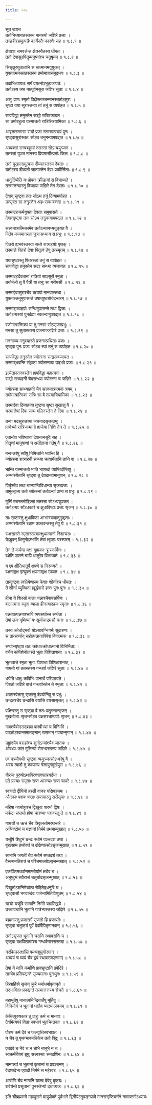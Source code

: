```yaml
---
title: ००८

---
```

सूत उवाच  
ततोभिध्यायतस्तस्य मानस्यो जज्ञिरे प्रजाः ।  
तच्छरीरसमुत्पन्नैः कार्यैस्तैः कारणैः सह ॥ १.८.१ ॥  
  
क्षेत्रज्ञाः समवर्त्तन्त क्षेत्रस्यैतस्य धीमतः ।  
ततो देवासुरपितॄन्मनुष्यांश्च चतुषृयम् ॥ १.८.२ ॥  
  
सिसृक्षुरयुतातानि स चात्मानमयूयुजत् ।  
युक्तात्मनस्ततस्तस्य तमोमात्रासमुद्भवः ॥ १.८.३ ॥  
  
तदाभिध्यायतः सर्गं प्रयत्नोऽभूत्प्रजापतेः ।  
ततोऽस्य जघ नात्पूर्वमसुरा जज्ञिर सुताः ॥ १.८.४ ॥  
  
असुः प्राणः स्मृतो विज्ञैस्तज्जन्मानस्ततोऽसुराः ।  
सृष्टा यया सुरास्तन्वा तां तनुं स व्यपोहत ॥ १.८.५ ॥  
  
सापविद्धा तनुस्तेन सद्यो रात्रिरजायत ।  
सा तमोबहुला यस्मात्ततो रात्रिस्त्रियामिका ॥ १.८.६ ॥  
  
आवृतास्तमसा रात्रौ प्रजा स्तस्मात्स्वयं पुनः ।  
सृष्ट्वासुरांस्ततः सोऽथ तनुमन्यामपद्यत ॥ १.८.७ ॥  
  
अव्यक्तां सत्त्वबहुलां ततस्तां सोऽभ्ययुञ्जत ।  
ततस्तां युञ्ज मानस्य प्रियमासीत्प्रभोः किल ॥ १.८.८ ॥  
  
ततो मुखात्समुत्पन्ना दीव्यतस्तस्य देवताः ।  
यतोऽस्य दीव्यतो जातास्तेन देवाः प्रकीर्त्तिताः ॥ १.८.९ ॥  
  
धातुर्दिव्येति यः प्रोक्तः क्रीडायां स विभाव्यते ।  
तस्मात्तन्वास्तु दिव्याया जज्ञिरे तेन देवताः ॥ १.८.१० ॥  
  
देवान् सृष्ट्वा ततः सोऽथ तनुं दिव्यामपोहत ।  
उत्सृष्टा सा तनुस्तेन अहः समभवत्तदा ॥ १.८.११ ॥  
  
तस्मादहःकर्मयुक्ता देवताः समुपासते ।  
देवान्सृष्ट्वा ततः सोऽथ तनुमन्यामपद्यत ॥ १.८.१२ ॥  
  
सत्त्वमात्रात्मिकामेव ततोऽन्यामभ्ययुङ्क्त वै ।  
पितेव मन्यमानस्तान्पुत्रान्प्रध्याय स प्रभुः ॥ १.८.१३ ॥  
  
पितरो ह्यभवंस्तस्या सध्ये रात्र्यहयोः पृथक् ।  
तस्मात्ते पितरो देवाः पितृत्वं तेषु तत्स्मृतम् ॥ १.८.१४ ॥  
  
ययासृष्टास्तु पितरस्तां तनुं स व्यपोहत ।  
सापविद्धा तनुस्तेन सद्यः सन्ध्या व्यजायत ॥ १.८.१५ ॥  
  
तस्मादहर्देवतानां रात्रिर्या साऽसुरी स्मृता ।  
तयोर्मध्ये तु वै पैत्री या तनुः सा गरीयसी ॥ १.८.१६ ॥  
  
तस्माद्देवासुराश्चैव ऋषयो मानवास्तथा ।  
युक्तास्तनुमुपासन्ते उषाव्युष्ट्योर्यदन्तरम् ॥ १.८.१७ ॥  
  
तस्माद्रात्र्यहयोः सन्धिमुपासन्ते तथा द्विजाः ।  
ततोऽन्यस्यां पुनर्ब्रह्मा स्वतन्वामुपपद्यत ॥ १.८.१८ ॥  
  
रजोमात्रात्मिका या तु मनसा सोऽसृजत्प्रभुः ।  
मनसा तु सुतास्तस्य प्रजनाज्जज्ञिरे प्रजाः ॥ १.८.१९ ॥  
  
मननाच्च मनुषयास्ते प्रजनात्प्रथिताः प्रजाः ।  
सृष्ट्वा पुनः प्रजाः सोऽथ स्वां तनुं स व्यपोहत ॥ १.८.२० ॥  
  
सापविद्धा तनुस्तेन ज्योत्स्ना सद्यस्त्वजायत ।  
तस्माद्भवन्ति संहृष्टा ज्योत्स्नाया उद्भवे प्रजाः ॥ १.८.२१ ॥  
  
इत्येतास्तनवस्तेन ह्यपविद्धा महात्मना ।  
सद्यो रात्र्यहनी चैवसन्ध्या ज्योत्स्ना च जज्ञिरे ॥ १.८.२२ ॥  
  
ज्योत्स्ना सन्ध्याहनी चैव सत्त्वमात्रात्मकं त्रयम् ।  
तमोमात्रात्मिका रात्रिः सा वै तस्मान्नियामिका ॥ १.८.२३ ॥  
  
तस्माद्देवा दिव्यतन्वा तुष्ट्या सृष्टा सुखात्तु वै ।  
यस्मात्तेषां दिवा जन्म बलिनस्तेन ते दिवा ॥ १.८.२४ ॥  
  
तन्वा यदसुरान्रत्र्या जघनादसृजत्प्रभुः ।  
प्राणेभ्यो रात्रिजन्मानो ह्यजेया निशि तेन ते ॥ १.८.२५ ॥  
  
एतान्येव भविष्याणां देवानामसुरैः सह ।  
पितॄणां मानुषाणां च अतीताना गतेषु वै ॥ १.८.२६ ॥  
  
मन्वन्तरेषु सर्वेषु निमित्तानि भवन्ति हि ।  
ज्योत्स्ना रात्र्यहनी सन्ध्या चत्वार्येतानि तानि वा ॥ १.८.२७ ॥  
  
भान्ति यस्मात्ततो भाति भाशब्दो व्याप्तिदीप्तिषु ।  
अम्भांस्येतानि सृष्ट्वा तु देवदानवमानुषान् ॥ १.८.२८ ॥  
  
पितॄंश्चैव तथा चान्यान्विविधान्व्य सृजत्प्रजाः ।  
तामुत्सृज्य ततो च्योत्स्नां ततोऽन्यां प्राप्य स प्रभुः ॥ १.८.२९ ॥  
  
मूर्त्तिं रजस्तमोद्रिक्तां ततस्तां सोऽभ्ययुञ्जत ।  
ततोऽन्याः सोंऽधकारे च क्षुधाविष्टाः प्रजाः सृजन् ॥ १.८.३० ॥  
  
ताः सृष्टास्तु क्षुधाविष्टा अम्भांस्यादातुमुद्यताः ।  
अम्भांस्येतानि रक्षाम उक्तवन्तस्तु तेषु ये ॥ १.८.३१ ॥  
  
राक्षसास्ते स्मृतास्तस्मात्क्षुधात्मानो निशाचराः ।  
येऽब्रुवन् क्षिणुमोऽम्भांसि तेषां त्दृष्टाः परस्परम् ॥ १.८.३२ ॥  
  
तेन ते कर्मणा यक्षा गुह्यकाः क्रूरकर्मिणः ।  
रक्षेति पालने चापि धातुरेष विभाव्यते ॥ १.८.३३ ॥  
  
य एष क्षीतिधातुर्वै क्षपणे स निरुच्यते ।  
रक्षणाद्रक्ष इत्युक्तं क्षपणाद्यक्ष उच्यत ॥ १.८.३४ ॥  
  
तान्दृष्ट्वा त्वप्रियेणास्य केशाः शीर्णाश्च धीमतः ।  
ते शीर्णा व्युत्थिता ह्यूर्द्धमारो हन्तः पुनः पुनः ॥ १.८.३५ ॥  
  
हीना ये शिरसो बालाः पन्नाश्चैवापसर्पिणः ।  
बालात्मना स्मृता व्याला हीनत्वादहयः स्मृताः ॥ १.८.३६ ॥  
  
पन्नत्वात्पन्नगाश्चापि व्यपसर्पाच्च सर्प्पता ।  
तेषां लयः पृथिव्यां यः सूर्याचन्द्रमसौ घनाः ॥ १.८.३७ ॥  
  
तस्य क्रोधोद्भवो योऽसावग्निगर्भः सुदारुणः ।  
स तान्सर्प्पान् सहोत्पन्नानाविवेश विषात्मकः ॥ १.८.३८ ॥  
  
सर्प्पान्सृष्ट्वा ततः क्रोधात्क्रोधात्मानो विनिर्मिताः ।  
वर्णेन कपिशेनोग्रास्ते भूताः पिशिताशनाः ॥ १.८.३९ ॥  
  
भूतत्वात्ते रमृता भूताः पिशाचा पिशिताशनात् ।  
गायतो गां ततस्तस्य गन्धर्वा जज्ञिरे सुताः ॥ १.८.४० ॥  
  
धयेति धातुः कविभिः पानार्थे परिपठ्यते ।  
पिबतो जज्ञिरे वाचं गन्धर्वास्तेन ते स्मृताः ॥ १.८.४१ ॥  
  
अष्टास्वेतासु सृष्टासु देवयोनिषु स प्रभुः ।  
छन्दतश्चैव छन्दासि वयांसि वयसासृजत् ॥ १.८.४२ ॥  
  
पक्षिणस्तु स सृष्ट्वा वै ततः पशुगणान्सृजन् ।  
मुखतोजाः सृजन्सोऽथ वक्षसश्चाप्यवीः सृजन् ॥ १.८.४३ ॥  
  
गावश्चैवोदराद्ब्रह्मा पाश्वीभ्यां च विनिर्ममे ।  
पादतोऽश्वान्समातङ्गान् रासभान् गवयान्मृगान् ॥ १.८.४४ ॥  
  
उष्ट्रांश्चैव वराहांश्च शुनोऽन्यांश्चैव जातयः ।  
ओषध्यः फल मूलिन्यो रोमभ्यस्तस्य जज्ञिरे ॥ १.८.४५ ॥  
  
एवं पञ्चौषधीः सृष्ट्वा व्ययुञ्जत्सोऽध्वरेषु वै ।  
अस्य त्वादौ तु कल्पस्य त्रेतायुगमुखेपुरा ॥ १.८.४६ ॥  
  
गौरजः पुरुषोऽथाविरश्वाश्वतरगर्दभाः ।  
एते ग्राम्याः समृताः सप्त आरण्याः सप्त चापरे ॥ १.८.४७ ॥  
  
श्वापदो द्वीपिनो हस्ती वानरः पक्षिपञ्चमः ।  
औदकाः पशवः षष्ठाः सप्तमास्तु सरीसृपाः ॥ १.८.४८ ॥  
  
महिषा गवयोष्ट्राश्च द्विखुराः शरभो द्विषः ।  
मर्कटः सप्तमो ह्येषां चारण्याः पशवस्तु ते ॥ १.८.४९ ॥  
  
गायत्रीं च ऋचं चैव त्रिवृत्स्तोमरथन्तरे ।  
अग्निष्टोमं च यज्ञानां निर्ममे प्रथमान्मुखात् ॥ १.८.५० ॥  
  
यजूंषि त्रैष्टुभं छन्दः स्तोमं पञ्चदशं तथा ।  
बृहत्साम तथोक्तं च दक्षिणात्सोऽसृजन्मुखात् ॥ १.८.५१ ॥  
  
सामानि जगतीं चैव स्तोमं सप्तदशं तथा ।  
वैरूप्यमतिरात्रं च पश्चिमात्सोऽसृजन्मखात् ॥ १.८.५२ ॥  
  
एकविंशमथर्वाणमाप्तोर्यामं तथैव च ।  
अनुष्टुभं सवैराजं चतुर्थादसृजन्मुखात् ॥ १.८.५३ ॥  
  
विद्युतोऽशनिमेघांश्व रोहितेद्रधनूंषि च ।  
सृष्ट्वासौ भगवान्देवः पर्जन्यमितिविश्रुतम् ॥ १.८.५४ ॥  
  
ऋचो यजूंषि सामानि निर्ममे यज्ञसिद्धये ।  
उच्चावचानि भूतानि गात्रेभ्यस्तस्य जज्ञिरे ॥ १.८.५५ ॥  
  
ब्रह्मणास्तु प्रजासर्गं सृजतो हि प्रजापतेः ।  
सृष्ट्वा चतुष्टयं पूर्वं देवर्षिपितृमानवान् ॥ १.८.५६ ॥  
  
ततोऽसृजत भूतानि चराणि स्थावराणि च ।  
सृष्ट्वा यक्षपिशाचांश्च गन्धर्वप्सरसस्तदा ॥ १.८.५७ ॥  
  
नरकिन्नररक्षांसि वयःपशुमृगोरगान् ।  
अव्ययं च व्ययं चैव द्वयं स्थावरजङ्गमम् ॥ १.८.५८ ॥  
  
तेषां ये यानि कर्माणि प्राक्सृष्टानि प्रपेदिरे ।  
तान्येव प्रतिपद्यन्ते सृज्यमानाः पुनःपुनः ॥ १.८.५९ ॥  
  
हिंस्राहिंस्रे सृजन् क्रूरे धर्माधर्मावृतानृते ।  
तद्भाविताः प्रपद्यन्ते तस्मात्तत्तस्य रोचते ॥ १.८.६० ॥  
  
महाभूतेषु नानात्वमिन्द्रियार्तेषु मूर्तिषु ।  
विनियोगं च भूतानां धातैव व्यदधात्स्वयम् ॥ १.८.६१ ॥  
  
केचित्पुरुषकारं तु प्राहुः कर्म च मानवाः ।  
दैवमित्यपरे विप्राः स्वभावं भूतचिन्तकाः ॥ १.८.६२ ॥  
  
पौरुषं कर्म दैवं च फलवृत्तिस्वभावतः ।  
न चैव तु पृथग्भावमधिकेन ततो विदुः ॥ १.८.६३ ॥  
  
एतदेवं च नैवं च न चोभे नानुभे न च ।  
स्वकर्मविषयं ब्रूयुः सत्त्वस्थाः समदर्शिनः ॥ १.८.६४ ॥  
  
नानारूपं च भूतानां कृतानां च प्रपञ्चनम् ।  
वेदशब्देभ्य एवादौ निर्ममे स महेश्वरः ॥ १.८.६५ ॥  
  
आर्षाणि चैव नामानि याश्च देवेषु दृष्टयः ।  
शर्वर्यन्ते प्रसूतानां पुनस्तेभ्यो दधात्यजः ॥ १.८.६६ ॥  
  
इति श्रीब्रह्माण्डे महापुराणे वायुप्रोक्ते पूर्वभागे द्वितीयेऽनुषङ्गपादे मानससृष्टिवर्णनं नामाष्टमोऽध्यायः